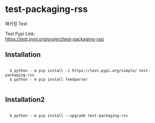 # test-packaging-rss

패키징 Test  

Test Pypi Link:  
https://test.pypi.org/project/test-packaging-rss/  
  
  
## Installation
<pre>
<code>
  $ python - m pip install -i https://test.pypi.org/simple/ test-packaging-rss
  $ python - m pip install feedparser
</code>
</pre>
  
  
## Installation2 
<pre>
<code>
  $ python - m pip install --upgrade test-packaging-rss
</code>
</pre>

